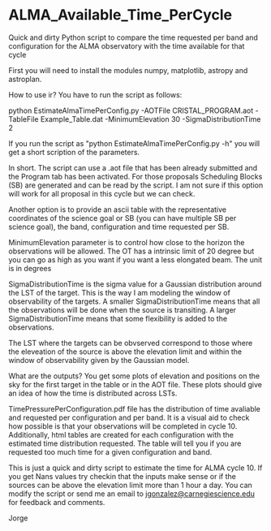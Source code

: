 # ALMA_Available_Time_PerCycle
Quick and dirty Python script to compare the time requested per band and configuration for the ALMA observatory with the time available for that cycle

First you will need to install the modules numpy, matplotlib, astropy and astroplan. 

How to use ir? You have to run the script as follows:

python EstimateAlmaTimePerConfig.py -AOTFile CRISTAL_PROGRAM.aot -TableFile Example_Table.dat -MinimumElevation 30 -SigmaDistributionTime 2

If you run the script as "python EstimateAlmaTimePerConfig.py -h" you will get a short scription of the parameters. 

In short. The script can use a .aot file that has been already submitted and the Program tab has been activated. For those proposals Scheduling Blocks (SB) are generated and can be read by the script. I am not sure if this option will work for all proposal in this cycle but we can check. 

Another option is to provide an ascii table with the representative coordinates of the science goal or SB (you can have multiple SB per science goal), the band, configuration and time requested per SB. 

MinimumElevation parameter is to control how close to the horizon the observations will be allowed. The OT has a intrinsic limit of 20 degree but you can go as high as you want if you want a less elongated beam. The unit is in degrees

SigmaDistributionTime is the sigma value for a Gaussian distribution around the LST of the target. This is the way I am modeling the window of observability of the targets. A smaller SigmaDistributionTime means that all the observations will be done when the source is transiting. A larger SigmaDistributionTime means that some flexibility is added to the observations. 

The LST where the targets can be obvserved correspond to those where the eleveation of the source is above the elevation limit and within the window of observability given by the Gaussian model. 

What are the outputs? You get some plots of elevation and positions on the sky for the first target in the table or in the AOT file. These plots should give an idea of how the time is distributed across LSTs. 

TimePressurePerConfiguration.pdf file has the distribution of time avaliable and requested per configuration and per band. It is a visual aid to check how possible is that your observations will be completed in cycle 10. Additionally, html tables are created for each configuration with the estimated time distribution requested. The table will tell you if you are requested too much time for a given configuration and band. 

This is just a quick and dirty script to estimate the time for ALMA cycle 10. If you get Nans values try checkin that the inputs make sense or if the sources can be above the elevation limit more than 1 hour a day. You can modify the script or send me an email to jgonzalez@carnegiescience.edu for feedback and comments. 

Jorge


